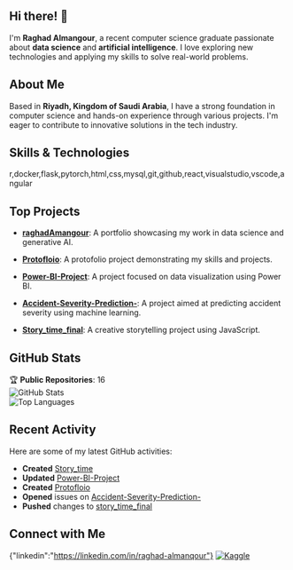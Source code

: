## Hi there! 👋

I'm **Raghad Almangour**, a recent computer science graduate passionate about **data science** and **artificial intelligence**. I love exploring new technologies and applying my skills to solve real-world problems.

## About Me

Based in **Riyadh, Kingdom of Saudi Arabia**, I have a strong foundation in computer science and hands-on experience through various projects. I'm eager to contribute to innovative solutions in the tech industry.

## Skills & Technologies

r,docker,flask,pytorch,html,css,mysql,git,github,react,visualstudio,vscode,angular

## Top Projects

- [**raghadAmangour**](https://github.com/raghadAmangour/raghadAmangour): A portfolio showcasing my work in data science and generative AI.


- [**Protofloio**](https://github.com/raghadAmangour/Protofloio): A protofolio project demonstrating my skills and projects.


- [**Power-BI-Project**](https://github.com/raghadAmangour/Power-BI-Project): A project focused on data visualization using Power BI.
 

- [**Accident-Severity-Prediction-**](https://github.com/raghadAmangour/Accident-Severity-Prediction-): A project aimed at predicting accident severity using machine learning.


- [**Story_time_final**](https://github.com/raghadAmangour/Story_time_final): A creative storytelling project using JavaScript.


## GitHub Stats

🏆 **Public Repositories**: 16  
![GitHub Stats](https://github-readme-stats.vercel.app/api?username=raghadAmangour&show_icons=true&theme=radical)  
![Top Languages](https://github-readme-stats.vercel.app/api/top-langs/?username=raghadAmangour&layout=compact&theme=radical)

## Recent Activity

Here are some of my latest GitHub activities:  
- **Created** [Story_time](https://github.com/raghadAmangour/Story_time)  
- **Updated** [Power-BI-Project](https://github.com/raghadAmangour/Power-BI-Project)  
- **Created** [Protofloio](https://github.com/raghadAmangour/Protofloio)  
- **Opened** issues on [Accident-Severity-Prediction-](https://github.com/raghadAmangour/Accident-Severity-Prediction-)  
- **Pushed** changes to [story_time_final](https://github.com/raghadAmangour/Story_time_final)


## Connect with Me

{"linkedin":"https://linkedin.com/in/raghad-almanqour"}
[![Kaggle](https://img.shields.io/badge/Kaggle-Profile-blue?logo=kaggle)]([https://www.kaggle.com/yourusername](https://www.kaggle.com/raghadalmangor))

